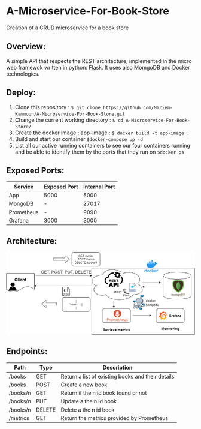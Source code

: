 # A-Microservice-For-Book-Store
Creation of a CRUD microservice for a book store

## Overview:
A simple API that respects the REST architecture, implemented in the micro web framewok written in python: Flask. 
It uses also MomgoDB and Docker technologies.  

## Deploy:
1. Clone this repository  : `$ git clone https://github.com/Mariem-Kammoun/A-Microservice-For-Book-Store.git `
2. Change the current working directory : `$ cd A-Microservice-For-Book-Store/ `
3. Create the docker image : app-image   : `$ docker build -t app-image . `
4. Build and start our container `$docker-compose up -d `
5. List all our active running containers to see our four containers running and be able to identify them by the ports
 that they run on `$docker ps `

## Exposed Ports:

|  Service      | Exposed Port  | Internal Port |
| ------------- | ------------- |-------------- |
|  App          |      5000     |    5000       |
|  MongoDB	     |        -      |    27017      |
|  Prometheus   |        -      |    9090       |
|  Grafana      |      3000     |    3000       |

## Architecture:
![Architecture](/images/architecture.png)

## Endpoints:

|  Path         |     Type      |                 Description                          |
| ------------- | ------------- |----------------------------------------------------- |
|  /books       |      GET      |    Return a list of existing books and their details |
|  /books	      |      POST     |    Create a new book                                 |
|  /books/n     |      GET      |    Return if the n id book found or not              |
|  /books/n     |      PUT      |    Update a the n id book                            |
|  /books/n     |      DELETE   |    Delete a the n id book                            | 
|  /metrics     |      GET      |    Return the metrics provided by Prometheus         |
